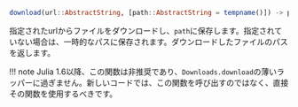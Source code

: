 ```julia
download(url::AbstractString, [path::AbstractString = tempname()]) -> path
```

指定されたurlからファイルをダウンロードし、`path`に保存します。指定されていない場合は、一時的なパスに保存されます。ダウンロードしたファイルのパスを返します。

!!! note
    Julia 1.6以降、この関数は非推奨であり、`Downloads.download`の薄いラッパーに過ぎません。新しいコードでは、この関数を呼び出すのではなく、直接その関数を使用するべきです。

